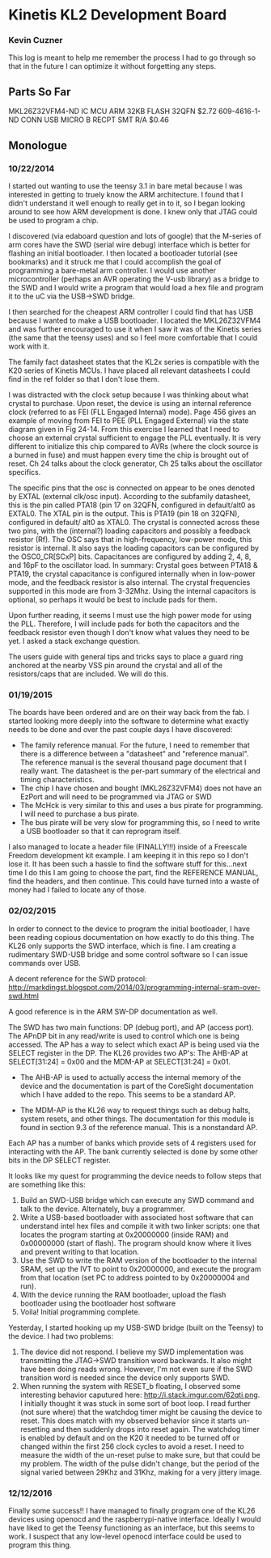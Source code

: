 # Kinetis KL2 Development Board
### Kevin Cuzner

This log is meant to help me remember the process I had to go through so that
in the future I can optimize it without forgetting any steps.
    
## Parts So Far

MKL26Z32VFM4-ND IC MCU ARM 32KB FLASH 32QFN $2.72
609-4616-1-ND CONN USB MICRO B RECPT SMT R/A $0.46

    
## Monologue

### 10/22/2014

I started out wanting to use the teensy 3.1 in bare metal because I was
interested in getting to truely know the ARM architecture. I found that I didn't
understand it well enough to really get in to it, so I began looking around to
see how ARM development is done. I knew only that JTAG could be used to program
a chip.

I discovered (via edaboard question and lots of google) that the M-series of
arm cores have the SWD (serial wire debug) interface which is better for
flashing an initial bootloader. I then located a bootloader tutorial (see
bookmarks) and it struck me that I could accomplish the goal of programming
a bare-metal arm controller. I would use another microcontroller (perhaps an
AVR operating the V-usb library) as a bridge to the SWD and I would write a
program that would load a hex file and program it to the uC via the USB->SWD
bridge.

I then searched for the cheapest ARM controller I could find that has USB
because I wanted to make a USB bootloader. I located the MKL26Z32VFM4 and was
further encouraged to use it when I saw it was of the Kinetis series (the same
that the teensy uses) and so I feel more comfortable that I could work with it.

The family fact datasheet states that the KL2x series is compatible with the
K20 series of Kinetis MCUs. I have placed all relevant datasheets I could find
in the ref folder so that I don't lose them.

I was distracted with the clock setup because I was thinking about what crystal
to purchase. Upon reset, the device is using an internal reference clock
(referred to as FEI (FLL Engaged Internal) mode). Page 456 gives an example of
moving from FEI to PEE (PLL Engaged External) via the state diagram given in
Fig 24-14. From this exercise I learned that I need to choose an external
crystal sufficient to engage the PLL eventually. It is very different to
initialize this chip compared to AVRs (where the clock source is a burned in
fuse) and must happen every time the chip is brought out of reset. Ch 24 talks
about the clock generator, Ch 25 talks about the oscillator specifics.

The specific pins that the osc is connected on appear to be ones denoted by
EXTAL (external clk/osc input). According to the subfamily datasheet, this is
the pin called PTA18 (pin 17 on 32QFN, configured in default/alt0 as EXTAL0. The
XTAL pin is the output. This is PTA19 (pin 18 on 32QFN), configured in default/
alt0 as XTAL0. The crystal is connected across these two pins, with the
(internal?) loading capacitors and possibly a feedback resistor (Rf). The OSC
says that in high-frequency, low-power mode, this resistor is internal. It also
says the loading capacitors can be configured by the OSC0_CR[SCxP] bits.
Capacitances are configured by adding 2, 4, 8, and 16pF to the oscillator load.
In summary: Crystal goes between PTA18 & PTA19, the crystal capacitance is
configured internally when in low-power mode, and the feedback resistor is also
internal. The crystal frequencies supported in this mode are from 3-32Mhz. Using
the internal capacitors is optional, so perhaps it would be best to include pads
for them.

Upon further reading, it seems I must use the high power mode for using the PLL.
Therefore, I will include pads for both the capacitors and the feedback resistor
even though I don't know what values they need to be yet. I asked a stack
exchange question.

The users guide with general tips and tricks says to place a guard ring anchored
at the nearby VSS pin around the crystal and all of the resistors/caps that are
included. We will do this.

### 01/19/2015

The boards have been ordered and are on their way back from the fab. I started
looking more deeply into the software to determine what exactly needs to be
done and over the past couple days I have discovered:

 * The family reference manual. For the future, I need to remember that there
   is a difference between a "datasheet" and "reference manual". The reference
   manual is the several thousand page document that I really want. The
   datasheet is the per-part summary of the electrical and timing
   characteristics.
 * The chip I have chosen and bought (MKL26Z32VFM4) does not have an EzPort and
   will need to be programmed via JTAG or SWD
 * The McHck is very similar to this and uses a bus pirate for programming. I
   will need to purchase a bus pirate.
 * The bus pirate will be very slow for programming this, so I need to write a
   USB bootloader so that it can reprogram itself.

I also managed to locate a header file (FINALLY!!!) inside of a Freescale
Freedom development kit example. I am keeping it in this repo so I don't lose
it. It has been such a hassle to find the software stuff for this...next time
I do this I am going to choose the part, find the REFERENCE MANUAL, find the
headers, and then continue. This could have turned into a waste of money had I
failed to locate any of those.

### 02/02/2015

In order to connect to the device to program the initial bootloader, I have been
reading copious documentation on how exactly to do this thing. The KL26 only
supports the SWD interface, which is fine. I am creating a rudimentary SWD-USB
bridge and some control software so I can issue commands over USB.

A decent reference for the SWD protocol:
http://markdingst.blogspot.com/2014/03/programming-internal-sram-over-swd.html

A good reference is in the ARM SW-DP documentation as well.

The SWD has two main functions: DP (debug port), and AP (access port). The APnDP
bit in any read/write is used to control which one is being accessed. The AP has
a way to select which exact AP is being used via the SELECT register in the DP.
The KL26 provides two AP's: The AHB-AP at SELECT\[31:24\] = 0x00 and the MDM-AP
at SELECT\[31:24\] = 0x01.

 * The AHB-AP is used to actually access the internal memory of the device and
   the documentation is part of the CoreSight documentation which I have added
   to the repo. This seems to be a standard AP.

 * The MDM-AP is the KL26 way to request things such as debug halts, system
   resets, and other things. The documentation for this module is found in
   section 9.3 of the reference manual. This is a nonstandard AP.

Each AP has a number of banks which provide sets of 4 registers used for
interacting with the AP. The bank currently selected is done by some other
bits in the DP SELECT register.

It looks like my quest for programming the device needs to follow steps that
are something like this:

 1. Build an SWD-USB bridge which can execute any SWD command and talk to the
    device. Alternately, buy a programmer.
 2. Write a USB-based bootloader with associated host software that can
    understand intel hex files and compile it with two linker scripts: one that
    locates the program starting at 0x20000000 (inside RAM) and 0x00000000
    (start of flash). The program should know where it lives and prevent writing
    to that location.
 3. Use the SWD to write the RAM version of the bootloader to the internal
    SRAM, set up the IVT to point to 0x20000000, and execute the program from
    that location (set PC to address pointed to by 0x20000004 and run).
 4. With the device running the RAM bootloader, upload the flash bootloader
    using the bootloader host software
 5. Voila! Initial programming complete.

Yesterday, I started hooking up my USB-SWD bridge (built on the Teensy) to the
device. I had two problems:

 1. The device did not respond. I believe my SWD implementation was transmitting
    the JTAG->SWD transition word backwards. It also might have been doing
    reads wrong. However, I'm not even sure if the SWD transition word is needed
    since the device only supports SWD.
 2. When running the system with RESET_b floating, I observed some interesting
    behavior caputured here: http://i.stack.imgur.com/62qti.png. I initially
    thought it was stuck in some sort of boot loop. I read further (not sure
    where) that the watchdog timer might be causing the device to reset. This
    does match with my observed behavior since it starts un-resetting and then
    suddenly drops into reset again. The watchdog timer is enabled by default
    and on the K20 it needed to be turned off or changed within the first 256
    clock cycles to avoid a reset. I need to measure the width of the un-reset
    pulse to make sure, but that could be my problem. The width of the pulse
    didn't change, but the period of the signal varied between 29Khz and 31Khz,
    making for a very jittery image.

### 12/12/2016

Finally some success!! I have managed to finally program one of the KL26 devices
using openocd and the raspberrypi-native interface. Ideally I would have liked
to get the Teensy functioning as an interface, but this seems to work. I suspect
that any low-level openocd interface could be used to program this thing.

